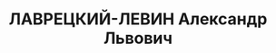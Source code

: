 ---
title: ЛАВРЕЦКИЙ-ЛЕВИН Александр Львович
description: 'Род. в 1894, г. Днепропетровск.

  Приговор: 28.10.1937 – ВМН'
---